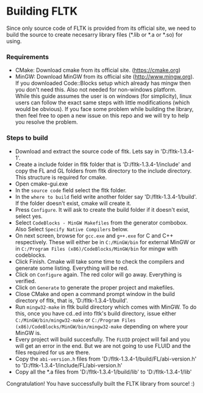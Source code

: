 # Building FLTK
Since only source code of FLTK is provided from its official site, we need to build the source to create necesarry library files (*.lib or *.a or *.so) for using.  
### Requirements
- CMake: Download cmake from its official site. (https://cmake.org)
- MinGW: Download MinGW from its official site (http://www.mingw.org). If you downloaded Code::Blocks setup which already has mingw then you don't need this. Also not needed for non-windows platform.  
While this guide assumes the user is on windows (for simplicity), linux users can follow the exact same steps with little modifications (which would be obvious). If you face some problem while building the library, then feel free to open a new issue on this repo and we will try to help you resolve the problem.  
  
### Steps to build
- Download and extract the source code of fltk. Lets say in 'D:/fltk-1.3.4-1'.
- Create a include folder in fltk folder that is 'D:/fltk-1.3.4-1/include' and copy the FL and GL folders from fltk directory to the include directory. This structure is required for cmake.
- Open cmake-gui.exe
- In the `source code` field select the fltk folder.
- In the `where to build` field write another folder say 'D:/fltk-1.3.4-1/build'. If the folder doesn't exist, cmake will create it.
- Press `Configure`. It will ask to create the build folder if it doesn't exist, select yes.
- Select `CodeBlocks - MinGW Makefiles` from the generator combobox. Also Select `Specify Native Compilers` below.
- On next screen, browse for `gcc.exe` and `g++.exe` for C and C++ respectively. These will either be in `C:/MinGW/bin` for external MinGW or in `C:/Program Files (x86)/CodeBlocks/MinGW/bin` for mingw with codeblocks.  
- Click Finish. Cmake will take some time to check the compilers and generate some listing. Everything will be red.
- Click on `Configure` again. The red color will go away. Everything is verified.
- Click on `Generate` to generate the proper project and makefiles.
- Close CMake and open a command prompt window in the build directory of fltk, that is, 'D:/fltk-1.3.4-1/build'.
- Run `mingw32-make` in fltk build directory which comes with MinGW. To do this, once you have cd..ed into fltk's build directory, issue either `C:/MinGW/bin/mingw32-make` or `C:/Program Files (x86)/CodeBlocks/MinGW/bin/mingw32-make` depending on where your MinGW is.
- Every project will build succesfully. The `FLUID` project will fail and you will get an error in the end. But we are not going to use FLUID and the files required for us are there.
- Copy the `abi-version.h` files from 'D:/fltk-1.3.4-1/build/FL/abi-version.h' to 'D:/fltk-1.3.4-1/include/FL/abi-version.h'
- Copy all the *.a files from 'D:/fltk-1.3.4-1/build/lib' to 'D:/fltk-1.3.4-1/lib'
  
Congratulation! You have successfully built the FLTK library from source! :)  
